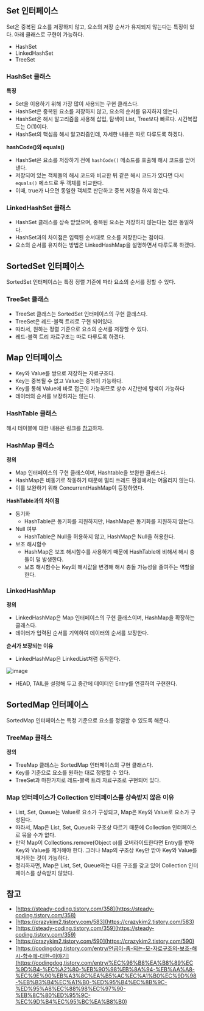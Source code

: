 ## Set 인터페이스

Set은 중복된 요소를 저장하지 않고, 요소의 저장 순서가 유지되지 않는다는 특징이 있다. 아래 클래스로 구현이 가능하다.

- HashSet
- LinkedHashSet
- TreeSet

### HashSet 클래스

**특징**

- Set을 이용하기 위해 가장 많이 사용되는 구현 클래스다.
- HashSet은 중복된 요소를 저장하지 않고, 요소의 순서를 유지하지 않는다.
- HashSet은 해시 알고리즘을 사용해 삽입, 탐색이 List, Tree보다 빠르다. 시간복잡도는 O(1)이다.
- HashSet의 핵심음 해시 알고리즘인데, 자세한 내용은 따로 다루도록 하겠다.

**hashCode()와 equals()**

- HashSet은 요소를 저장하기 전에 `hashCode()` 메소드를 호출해 해시 코드를 얻어낸다.
- 저장되어 있는 객체들의 해시 코드와 비교한 뒤 같은 해시 코드가 있다면 다시 `equals()` 메소드로 두 객체를 비교한다.
- 이때, true가 나오면 동일한 객체로 판단하고 중복 저장을 하지 않는다.

### LinkedHashSet 클래스

- HashSet 클래스를 상속 받았으며, 중복된 요소는 저장하지 않는다는 점은 동일하다.
- HashSet과의 차이점은 입력된 순서대로 요소를 저장한다는 점이다.
- 요소의 순서를 유지하는 방법은 LinkedHashMap을 설명하면서 다루도록 하겠다.

## SortedSet 인터페이스

SortedSet 인터페이스는 특정 정렬 기준에 따라 요소의 순서를 정할 수 있다.

### TreeSet 클래스

- TreeSet 클래스는 SortedSet 인터페이스의 구현 클래스다.
- TreeSet은 레드-블랙 트리로 구현 되어있다.
- 따라서, 원하는 정렬 기준으로 요소의 순서를 저장할 수 있다.
- 레드-블랙 트리 자료구조는 따로 다루도록 하겠다.

## Map 인터페이스

- Key와 Value를 쌍으로 저장하는 자료구조다.
- Key는 중복될 수 없고 Value는 중복이 가능하다.
- Key를 통해 Value에 바로 접근이 가능하므로 상수 시간만에 탐색이 가능하다
- 데이터의 순서를 보장하지는 않는다.

### HashTable 클래스

해시 테이블에 대한 내용은 링크를 [참고](https://www.notion.so/HashTable-d646bc3039594d13918c591105c72572)하자.

### HashMap 클래스

**정의**

- Map 인터페이스의 구현 클래스이며, Hashtable을 보완한 클래스다.
- HashMap은 비동기로 작동하기 때문에 멀티 쓰레드 환경에서는 어울리지 않는다.
- 이를 보완하기 위해 ConcurrentHashMap이 등장하였다.

**HashTable과의 차이점**

- 동기화
    - HashTable은 동기화를 지원하지만, HashMap은 동기화를 지원하지 않는다.
- Null 여부
    - HashTable은 Null을 허용하지 않고, HashMap은 Null을 허용한다.
- 보조 해시함수
    - HashMap은 보조 해시함수를 사용하기 때문에 HashTable에 비해서 해시 충돌이 덜 발생한다.
    - 보조 해시함수는 Key의 해시값을 변경해 해시 충돌 가능성을 줄여주는 역할을 한다.
    

### LinkedHashMap

**정의**

- LinkedHashMap은 Map 인터페이스의 구현 클래스이며, HashMap을 확장하는 클래스다.
- 데이터가 입력된 순서를 기억하여 데이터의 순서를 보장한다.

**순서가 보장되는 이유**

- LinkedHashMap은 LinkedList처럼 동작한다.

![image](https://user-images.githubusercontent.com/55661631/156127319-c3a816ef-63f1-4b38-8ff6-c30b4dafb245.png)

- HEAD, TAIL을 설정해 두고 중간에 데이터인 Entry를 연결하여 구현한다.

## SortedMap 인터페이스

SortedMap 인터페이스는 특정 기준으로 요소를 정렬할 수 있도록 해준다.

### TreeMap 클래스

**정의**

- TreeMap 클래스는 SortedMap 인터페이스의 구현 클래스다.
- Key를 기준으로 요소를 원하는 대로 정렬할 수 있다.
- TreeSet과 마찬가지로 레드-블랙 트리 자료구조로 구현되어 있다.

### Map 인터페이스가 Collection 인터페이스를 상속받지 않은 이유

- List, Set, Queue는 Value로 요소가 구성되고, Map은 Key와 Value로 요소가 구성된다.
- 따라서, Map은 List, Set, Queue와 구조상 다르기 때문에 Collection 인터페이스로 묶을 수가 없다.
- 만약 Map이 Collections.remove(Object o)를 오버라이드한다면 Entry를 받아 Key와 Value를 제거해야 한다. 그러나 Map의 구조상 Key만 받아 Key와 Value를 제거하는 것이 가능하다.
- 정리하자면, Map은 List, Set, Queue와는 다른 구조를 갖고 있어 Collection 인터페이스를 상속받지 않았다.

## 참고
- [https://steady-coding.tistory.com/358](https://steady-coding.tistory.com/358)
- [https://crazykim2.tistory.com/583](https://crazykim2.tistory.com/583)
- [https://steady-coding.tistory.com/359](https://steady-coding.tistory.com/359)
- [https://crazykim2.tistory.com/590](https://crazykim2.tistory.com/590)
- [https://codingdog.tistory.com/entry/언급이-좀-되는-모-자료구조의-보조-해시-함수에-대한-이야기](https://codingdog.tistory.com/entry/%EC%96%B8%EA%B8%89%EC%9D%B4-%EC%A2%80-%EB%90%98%EB%8A%94-%EB%AA%A8-%EC%9E%90%EB%A3%8C%EA%B5%AC%EC%A1%B0%EC%9D%98-%EB%B3%B4%EC%A1%B0-%ED%95%B4%EC%8B%9C-%ED%95%A8%EC%88%98%EC%97%90-%EB%8C%80%ED%95%9C-%EC%9D%B4%EC%95%BC%EA%B8%B0)

